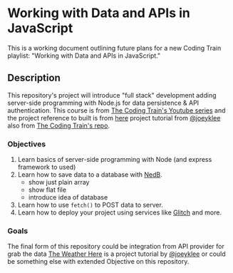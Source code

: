 # Working with Data and APIs in JavaScript

This is a working document outlining future plans for a new Coding Train playlist: "Working with Data and APIs in JavaScript."

## Description

This repository's project will introduce "full stack" development adding server-side programming with Node.js for data persistence & API authentication. This course is from [The Coding Train's Youtube series](https://www.youtube.com/user/shiffman) and the project reference to built is from [here](https://github.com/joeyklee/data-selfie-app) project tutorial from [@joeyklee](https://github.com/joeyklee) also from [The Coding Train's repo](https://github.com/CodingTrain/Intro-to-Data-APIs-JS).

### Objectives
1. Learn basics of server-side programming with Node (and express framework to used)
2. Learn how to save data to a database with [NedB](https://github.com/louischatriot/nedb).
    * show just plain array
    * show flat file
    * introduce idea of database
3. Learn how to use `fetch()` to POST data to server.
4. Learn how to deploy your project using services like [Glitch](http://glitch.com) and more.

### Goals
The final form of this repository could be integration from API provider for grab the data [The Weather Here](https://github.com/joeyklee/the-weather-here) is a project tutorial by [@joeyklee](https://github.com/joeyklee) or could be something else with extended Objective on this repository.
